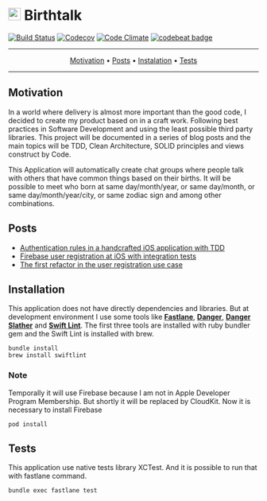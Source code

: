 <h1>
<img src="https://raw.githubusercontent.com/ronanrodrigo/birthtalk/master/Birthtalk/Base/AppIcon.png" height=25/>
Birthtalk
</h1>

[![Build Status](https://www.bitrise.io/app/b4dee8da6855abcf.svg?token=PZRRPLn8fE63D9oTQ48LrQ&branch=master)](https://www.bitrise.io/app/b4dee8da6855abcf)
[![Codecov](https://codecov.io/github/ronanrodrigo/birthtalk/coverage.svg?precision=2)](https://codecov.io/gh/ronanrodrigo/birthtalk)
[![Code Climate](https://codeclimate.com/github/ronanrodrigo/birthtalk/badges/gpa.svg)](https://codeclimate.com/github/ronanrodrigo/birthtalk)
[![codebeat badge](https://codebeat.co/badges/5b082024-2523-4ea1-a64b-84915814a346)](https://codebeat.co/projects/github-com-ronanrodrigo-birthtalk-master)

-------
<p align="center">
  <a href="#motivation">Motivation</a> •
  <a href="#posts">Posts</a> •
  <a href="#installation">Instalation</a> •
  <a href="#tests">Tests</a>
</p>

-------

## Motivation
In a world where delivery is almost more important than the good code, I decided to create my product based on in a craft work. Following best practices in Software Development and using the least possible third party libraries. This project will be documented in a series of blog posts and the main topics will be TDD, Clean Architecture, SOLID principles and views construct by Code.

This Application will automatically create chat groups where people talk with others that have common things based on their births. It will be possible to meet who born at same day/month/year, or same day/month, or same day/month/year/city, or same zodiac sign and among other combinations.

## Posts
- [Authentication rules in a handcrafted iOS application with TDD](https://medium.com/cocoaacademymag/authentication-rules-in-a-handcrafted-ios-application-with-tdd-8db5396ebac6#.7kq4cc2x5)
- [Firebase user registration at iOS with integration tests](https://medium.com/cocoaacademymag/firebase-user-registration-at-ios-with-integration-tests-fa450e4ec8bb)
- [The first refactor in the user registration use case](https://medium.com/cocoaacademymag/the-first-refactor-in-the-user-registration-use-case-238240a29972)

## Installation
This application does not have directly dependencies and libraries. But at development environment I use some tools like **[Fastlane](http://fastlane.tools)**, **[Danger](http://danger.systems)**, **[Danger Slather](https://github.com/SlatherOrg/slather)** and **[Swift Lint](https://github.com/realm/SwiftLint)**. The first three tools are  installed with ruby bundler gem and the Swift Lint is installed with brew.

```shell
bundle install
brew install swiftlint
```

### Note
Temporally it will use Firebase because I am not in Apple Developer Program Membership. But shortly it will be replaced by CloudKit. Now it is necessary to install Firebase

```shell
pod install
```

## Tests
This application use native tests library XCTest. And it is possible to run that with fastlane command.

```shell
bundle exec fastlane test
```
